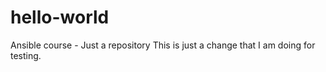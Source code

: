 # hello-world
Ansible course - Just a repository
This is just a change that I am doing for testing.

